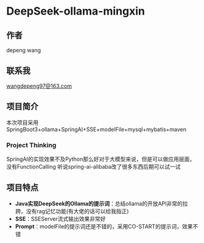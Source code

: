 # DeepSeek-ollama-mingxin
## 作者
depeng wang
## 联系我
wangdepeng97@163.com
## 项目简介
本次项目采用SpringBoot3+ollama+SpringAI+SSE+modelFile+mysql+mybatis+maven
### Project Thinking
SpringAI的实现效果不及Python那么好对于大模型来说，但是可以做应用层面，没有FunctionCalling
听说spring-ai-alibaba改了很多东西后期可以试一试

## 项目特点
- **Java实现DeepSeek的Ollama的提示词**：总结ollama的开放API非常的拉跨，没有rag记忆功能(有大佬的话可以给我指正)
- **SSE**：SSEServer流式输出效果非常好
- **Prompt**：modelFile的提示词还是不错的，采用CO-START的提示词，效果不错